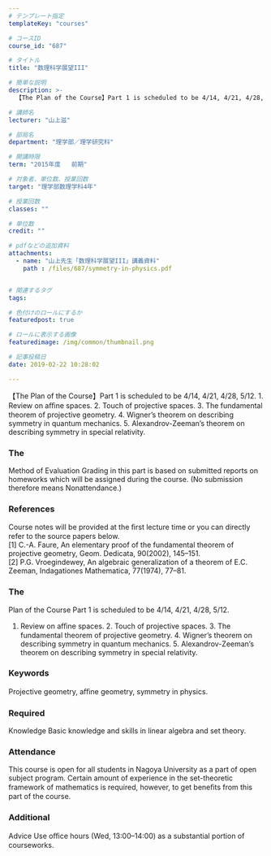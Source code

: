 ```yaml
---
# テンプレート指定
templateKey: "courses"

# コースID
course_id: "687"

# タイトル
title: "数理科学展望III"

# 簡単な説明
description: >-
  【The Plan of the Course】Part 1 is scheduled to be 4/14, 4/21, 4/28, 5/12. 1. Review on aﬃne spaces....

# 講師名
lecturer: "山上滋"

# 部局名
department: "理学部／理学研究科"

# 開講時限
term: "2015年度	前期"

# 対象者、単位数、授業回数
target: "理学部数理学科4年"

# 授業回数
classes: ""

# 単位数
credit: ""

# pdfなどの追加資料
attachments: 
  - name: "山上先生「数理科学展望III」講義資料" 
    path : /files/687/symmetry-in-physics.pdf


# 関連するタグ
tags:

# 色付けのロールにするか
featuredpost: true

# ロールに表示する画像
featuredimage: /img/common/thumbnail.png

# 記事投稿日
date: 2019-02-22 10:28:02

---
```

【The Plan of the Course】Part 1 is scheduled to be 4/14, 4/21, 4/28, 5/12. 1. Review on aﬃne spaces. 2. Touch of projective spaces. 3. The fundamental theorem of projective geometry. 4. Wigner’s theorem on describing symmetry in quantum mechanics. 5. Alexandrov-Zeeman’s theorem on describing symmetry in special relativity.


  
  
### The  
  
Method of Evaluation Grading in this part is based on submitted reports on homeworks which will be assigned during the course. (No submission therefore means Nonattendance.)  
### References  
Course notes will be provided at the ﬁrst lecture time or you can directly refer to the source papers below.  
[1] C.-A. Faure, An elementary proof of the fundamental theorem of projective geometry, Geom. Dedicata, 90(2002), 145–151.  
[2] P.G. Vroegindewey, An algebraic generalization of a theorem of E.C. Zeeman, Indagationes Mathematica, 77(1974), 77–81.  
  
### The  
  
Plan of the Course Part 1 is scheduled to be 4/14, 4/21, 4/28, 5/12.  
1. Review on aﬃne spaces. 2. Touch of projective spaces. 3. The fundamental theorem of projective geometry. 4. Wigner’s theorem on describing symmetry in quantum mechanics. 5. Alexandrov-Zeeman’s theorem on describing symmetry in special relativity.  
### Keywords  
Projective geometry, aﬃne geometry, symmetry in physics.  
### Required  
Knowledge Basic knowledge and skills in linear algebra and set theory.  
### Attendance  
This course is open for all students in Nagoya University as a part of open subject program. Certain amount of experience in the set-theoretic framework of mathematics is required, however, to get beneﬁts from this part of the course.  
### Additional  
Advice Use oﬃce hours (Wed, 13:00–14:00) as a substantial portion of courseworks.




